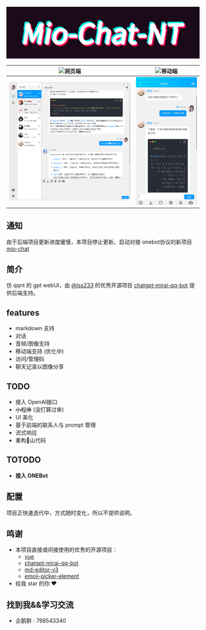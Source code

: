 ![Alt text](github/logo.gif)



| ![网页端](https://img.shields.io/badge/-网页端-E2CDBC?style=for-the-badge)                     | ![移动端](https://img.shields.io/badge/-移动端-E2CDBC?style=for-the-badge)                   | 
|------------------------------|------------------------------|
| ![image](github/web.png) | ![image](github/mobile.png) |


## 通知
由于后端项目更新进度缓慢，本项目停止更新，启动对接 onebot协议的新项目 [mio-chat](https://github.com/Pretend-to/mio-chat-backend)

## 简介
仿 qqnt 的 gpt webUI，由 [@lss233](https://github.com/lss233) 的优秀开源项目 [chatgpt-mirai-qq-bot](https://github.com/lss233/chatgpt-mirai-qq-bot) 提供后端支持。

## features
- markdown 支持
- 对话
- 音频/图像支持
- 移动端支持 (优化中) 
- 访问/管理码
- 聊天记录以图像分享


## TODO
- 接入 OpenAI接口
- ~~小程序~~ (没打算过审)
- UI 美化
- 基于前端的联系人与 prompt 管理
- 流式响应
- 重构💩山代码

## TOTODO
- **接入 ONEBot**

## 配置

项目正快速迭代中，方式随时变化，所以不提供说明。

## 鸣谢
- 本项目直接或间接使用的优秀的开源项目：
  -  [vue](https://vuejs.org/)
  - [chatgpt-mirai-qq-bot
](https://github.com/lss233/chatgpt-mirai-qq-bot) 
  - [md-editor-v3](https://github.com/imzbf/md-editor-v3)
  - [emoji-picker-element](https://www.npmjs.com/package/emoji-picker-element)
- 给我 star 的你 ❤️

## 找到我&&学习交流
- 企鹅群 : 798543340 
